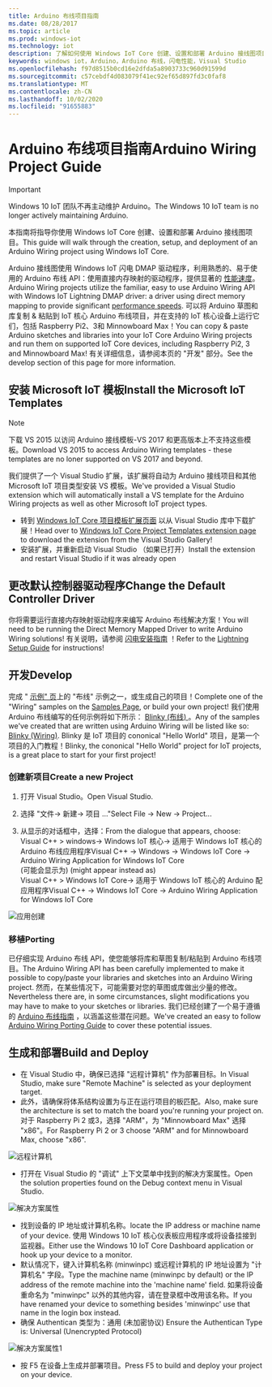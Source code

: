 ```yaml
---
title: Arduino 布线项目指南
ms.date: 08/28/2017
ms.topic: article
ms.prod: windows-iot
ms.technology: iot
description: 了解如何使用 Windows IoT Core 创建、设置和部署 Arduino 接线图项目。
keywords: windows iot，Arduino，Arduino 布线，闪电性能，Visual Studio
ms.openlocfilehash: f97d8515b0cd16e2dfda5a8903733c960d91599d
ms.sourcegitcommit: c57cebdf4d083079f41ec92ef65d897fd3c0faf8
ms.translationtype: MT
ms.contentlocale: zh-CN
ms.lasthandoff: 10/02/2020
ms.locfileid: "91655883"
---
```

# <a name="arduino-wiring-project-guide"></a><span data-ttu-id="85269-104">Arduino 布线项目指南</span><span class="sxs-lookup"><span data-stu-id="85269-104">Arduino Wiring Project Guide</span></span>

> [!IMPORTANT]
> <span data-ttu-id="85269-105">Windows 10 IoT 团队不再主动维护 Arduino。</span><span class="sxs-lookup"><span data-stu-id="85269-105">The Windows 10 IoT team is no longer actively maintaining Arduino.</span></span>

<span data-ttu-id="85269-106">本指南将指导你使用 Windows IoT Core 创建、设置和部署 Arduino 接线图项目。</span><span class="sxs-lookup"><span data-stu-id="85269-106">This guide will walk through the creation, setup, and deployment of an Arduino Wiring project using Windows IoT Core.</span></span>

<span data-ttu-id="85269-107">Arduino 接线图使用 Windows IoT 闪电 DMAP 驱动程序，利用熟悉的、易于使用的 Arduino 布线 API：使用直接内存映射的驱动程序，提供显著的 [性能速度](../develop-your-app/LightningPerformance.md)。</span><span class="sxs-lookup"><span data-stu-id="85269-107">Arduino Wiring projects utilize the familiar, easy to use Arduino Wiring API with Windows IoT Lightning DMAP driver: a driver using direct memory mapping to provide significant [performance speeds](../develop-your-app/LightningPerformance.md).</span></span> <span data-ttu-id="85269-108">可以将 Arduino 草图和库复制 & 粘贴到 IoT 核心 Arduino 布线项目，并在支持的 IoT 核心设备上运行它们，包括 Raspberry Pi2、3和 Minnowboard Max！</span><span class="sxs-lookup"><span data-stu-id="85269-108">You can copy & paste Arduino sketches and libraries into your IoT Core Arduino Wiring projects and run them on supported IoT Core devices, including Raspberry Pi2, 3 and Minnowboard Max!</span></span> <span data-ttu-id="85269-109">有关详细信息，请参阅本页的 "开发" 部分。</span><span class="sxs-lookup"><span data-stu-id="85269-109">See the develop section of this page for more information.</span></span>

## <a name="install-the-microsoft-iot-templates"></a><span data-ttu-id="85269-110">安装 Microsoft IoT 模板</span><span class="sxs-lookup"><span data-stu-id="85269-110">Install the Microsoft IoT Templates</span></span>

> [!NOTE]
> <span data-ttu-id="85269-111">下载 VS 2015 以访问 Arduino 接线模板-VS 2017 和更高版本上不支持这些模板。</span><span class="sxs-lookup"><span data-stu-id="85269-111">Download VS 2015 to access Arduino Wiring templates - these templates are no loner supported on VS 2017 and beyond.</span></span>

<span data-ttu-id="85269-112">我们提供了一个 Visual Studio 扩展，该扩展将自动为 Arduino 接线项目和其他 Microsoft IoT 项目类型安装 VS 模板。</span><span class="sxs-lookup"><span data-stu-id="85269-112">We've provided a Visual Studio extension which will automatically install a VS template for the Arduino Wiring projects as well as other Microsoft IoT project types.</span></span>

- <span data-ttu-id="85269-113">转到 [Windows IoT Core 项目模板扩展页面](https://go.microsoft.com/fwlink/?linkid=847472) 以从 Visual Studio 库中下载扩展！</span><span class="sxs-lookup"><span data-stu-id="85269-113">Head over to [Windows IoT Core Project Templates extension page](https://go.microsoft.com/fwlink/?linkid=847472) to download the extension from the Visual Studio Gallery!</span></span>
- <span data-ttu-id="85269-114">安装扩展，并重新启动 Visual Studio （如果已打开）</span><span class="sxs-lookup"><span data-stu-id="85269-114">Install the extension and restart Visual Studio if it was already open</span></span>

## <a name="change-the-default-controller-driver"></a><span data-ttu-id="85269-115">更改默认控制器驱动程序</span><span class="sxs-lookup"><span data-stu-id="85269-115">Change the Default Controller Driver</span></span>

<span data-ttu-id="85269-116">你将需要运行直接内存映射驱动程序来编写 Arduino 布线解决方案！</span><span class="sxs-lookup"><span data-stu-id="85269-116">You will need to be running the Direct Memory Mapped Driver to write Arduino Wiring solutions!</span></span> <span data-ttu-id="85269-117">有关说明，请参阅 [闪电安装指南](../develop-your-app/LightningSetup.md) ！</span><span class="sxs-lookup"><span data-stu-id="85269-117">Refer to the [Lightning Setup Guide](../develop-your-app/LightningSetup.md) for instructions!</span></span>

## <a name="develop"></a><span data-ttu-id="85269-118">开发</span><span class="sxs-lookup"><span data-stu-id="85269-118">Develop</span></span>
<span data-ttu-id="85269-119">完成 " [示例" 页](https://developer.microsoft.com/en-us/windows/iot/samples)上的 "布线" 示例之一，或生成自己的项目！</span><span class="sxs-lookup"><span data-stu-id="85269-119">Complete one of the "Wiring" samples on the [Samples Page](https://developer.microsoft.com/en-us/windows/iot/samples), or build your own project!</span></span> <span data-ttu-id="85269-120">我们使用 Arduino 布线编写的任何示例将如下所示： [Blinky (布线) ](https://developer.microsoft.com/en-us/windows/iot/samples/helloblinkybackgroundwiring)。</span><span class="sxs-lookup"><span data-stu-id="85269-120">Any of the samples we've created that are written using Arduino Wiring will be listed like so: [Blinky (Wiring)](https://developer.microsoft.com/en-us/windows/iot/samples/helloblinkybackgroundwiring).</span></span> <span data-ttu-id="85269-121">Blinky 是 IoT 项目的 cononical "Hello World" 项目，是第一个项目的入门教程！</span><span class="sxs-lookup"><span data-stu-id="85269-121">Blinky, the cononical "Hello World" project for IoT projects, is a great place to start for your first project!</span></span>

### <a name="create-a-new-project"></a><span data-ttu-id="85269-122">创建新项目</span><span class="sxs-lookup"><span data-stu-id="85269-122">Create a new Project</span></span>
1. <span data-ttu-id="85269-123">打开 Visual Studio。</span><span class="sxs-lookup"><span data-stu-id="85269-123">Open Visual Studio.</span></span>

2. <span data-ttu-id="85269-124">选择 "文件-> 新建-> 项目 ..."</span><span class="sxs-lookup"><span data-stu-id="85269-124">Select File -> New -> Project...</span></span>

3. <span data-ttu-id="85269-125">从显示的对话框中，选择：</span><span class="sxs-lookup"><span data-stu-id="85269-125">From the dialogue that appears, choose:</span></span>  
<span data-ttu-id="85269-126">Visual C++ > windows-> Windows IoT 核心-> 适用于 Windows IoT 核心的 Arduino 布线应用程序</span><span class="sxs-lookup"><span data-stu-id="85269-126">Visual C++ -> Windows -> Windows IoT Core -> Arduino Wiring Application for Windows IoT Core</span></span>  
<span data-ttu-id="85269-127"> (可能会显示为) </span><span class="sxs-lookup"><span data-stu-id="85269-127">(might appear instead as)</span></span>  
<span data-ttu-id="85269-128">Visual C++ > Windows IoT Core-> 适用于 Windows IoT 核心的 Arduino 配应用程序</span><span class="sxs-lookup"><span data-stu-id="85269-128">Visual C++ -> Windows IoT Core -> Arduino Wiring Application for Windows IoT Core</span></span>


![应用创建](../media/ArduinoWiring/appcreate.png)

### <a name="porting"></a><span data-ttu-id="85269-130">移植</span><span class="sxs-lookup"><span data-stu-id="85269-130">Porting</span></span>

<span data-ttu-id="85269-131">已仔细实现 Arduino 布线 API，使您能够将库和草图复制/粘贴到 Arduino 布线项目。</span><span class="sxs-lookup"><span data-stu-id="85269-131">The Arduino Wiring API has been carefully implemented to make it possible to copy/paste your libraries and sketches into an Arduino Wiring project.</span></span> <span data-ttu-id="85269-132">然而，在某些情况下，可能需要对您的草图或库做出少量的修改。</span><span class="sxs-lookup"><span data-stu-id="85269-132">Nevertheless there are, in some circumstances, slight modifications you may have to make to your sketches or libraries.</span></span> <span data-ttu-id="85269-133">我们已经创建了一个易于遵循的 [Arduino 布线指南](ArduinoWiringPortingGuide.md) ，以涵盖这些潜在问题。</span><span class="sxs-lookup"><span data-stu-id="85269-133">We've created an easy to follow [Arduino Wiring Porting Guide](ArduinoWiringPortingGuide.md) to cover these potential issues.</span></span>

## <a name="build-and-deploy"></a><span data-ttu-id="85269-134">生成和部署</span><span class="sxs-lookup"><span data-stu-id="85269-134">Build and Deploy</span></span>

- <span data-ttu-id="85269-135">在 Visual Studio 中，确保已选择 "远程计算机" 作为部署目标。</span><span class="sxs-lookup"><span data-stu-id="85269-135">In Visual Studio, make sure "Remote Machine" is selected as your deployment target.</span></span>
- <span data-ttu-id="85269-136">此外，请确保将体系结构设置为与正在运行项目的板匹配。</span><span class="sxs-lookup"><span data-stu-id="85269-136">Also, make sure the  architecture is set to match the board you're running your project on.</span></span> <span data-ttu-id="85269-137">对于 Raspberry Pi 2 或3，选择 "ARM"，为 "Minnowboard Max" 选择 "x86"。</span><span class="sxs-lookup"><span data-stu-id="85269-137">For Raspberry Pi 2 or 3 choose "ARM" and for Minnowboard Max, choose "x86".</span></span>

![远程计算机](../media/ArduinoWiring/wiringapp_remotemachine.png)

- <span data-ttu-id="85269-139">打开在 Visual Studio 的 "调试" 上下文菜单中找到的解决方案属性。</span><span class="sxs-lookup"><span data-stu-id="85269-139">Open the solution properties found on the Debug context menu in Visual Studio.</span></span>

![解决方案属性](../media/ArduinoWiring/wiringapp_properties.png)

- <span data-ttu-id="85269-141">找到设备的 IP 地址或计算机名称。</span><span class="sxs-lookup"><span data-stu-id="85269-141">locate the IP address or machine name of your device.</span></span> <span data-ttu-id="85269-142">使用 Windows 10 IoT 核心仪表板应用程序或将设备挂接到监视器。</span><span class="sxs-lookup"><span data-stu-id="85269-142">Either use the Windows 10 IoT Core Dashboard application or hook up your device to a monitor.</span></span>
- <span data-ttu-id="85269-143">默认情况下，键入计算机名称 (minwinpc) 或远程计算机的 IP 地址设置为 "计算机名" 字段。</span><span class="sxs-lookup"><span data-stu-id="85269-143">Type the machine name (minwinpc by default) or the IP address of the remote machine into the 'machine name' field.</span></span> <span data-ttu-id="85269-144">如果将设备重命名为 "minwinpc" 以外的其他内容，请在登录框中改用该名称。</span><span class="sxs-lookup"><span data-stu-id="85269-144">If you have renamed your device to something besides 'minwinpc' use that name in the login box instead.</span></span>
- <span data-ttu-id="85269-145">确保 Authentican 类型为：通用 (未加密协议) </span><span class="sxs-lookup"><span data-stu-id="85269-145">Ensure the Authentican Type is: Universal (Unencrypted Protocol)</span></span>

![解决方案属性1](../media/ArduinoWiring/wiringapp_properties2.png)

- <span data-ttu-id="85269-147">按 F5 在设备上生成并部署项目。</span><span class="sxs-lookup"><span data-stu-id="85269-147">Press F5 to build and deploy your project on your device.</span></span>

